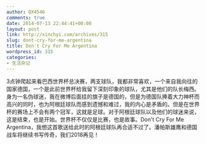 ```yaml
---
author: QX4546
comments: true
date: 2014-07-13 22:44:41+00:00
layout: post
link: http://xinchyi.com/archives/315
slug: dont-cry-for-me-argentina
title: Don't Cry For Me Argentina
wordpress_id: 315
categories:
- 生活杂记
---
```


3点钟爬起来看巴西世界杯总决赛，两支球队，我都非常喜欢，一个来自我向往的国家德国，一个是此前世界杯给我留下深刻印象的球队，尤其是他们的队长梅西。身为一名伪球迷，我在微博后面挂的旗子是德国的，但是为德国队捧着大力神杯而高兴的同时，也为阿根廷球队而感到遗憾和难过，我的内心是矛盾的。但是在世界杯的赛场上不会有两个冠军，这就是足球。对于阿根廷球队以及他们的球迷来说，这是结束，也是开始。世界杯不仅仅是比赛，也是故事。Don't Cry For Me Argentina，我想这首歌送给此时的阿根廷球队再合适不过了。潘帕斯雄鹰和德国战车将继续书写传奇，我们2018再见！
